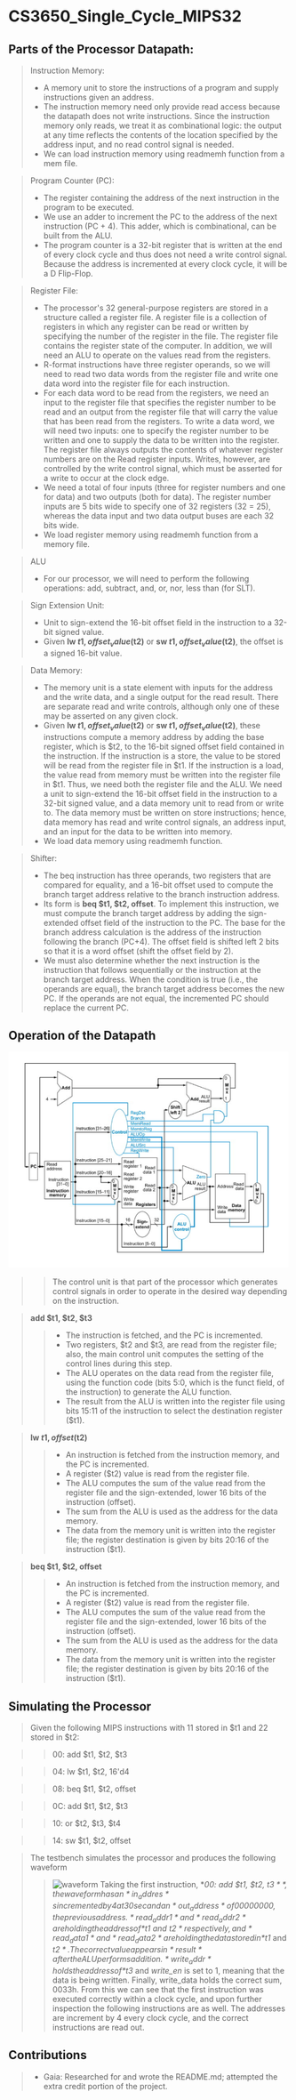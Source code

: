 # CS3650_Single_Cycle_MIPS32

## Parts of the Processor Datapath: 
> Instruction Memory: 
> - A memory unit to store the instructions of a program and supply instructions given an address.
> - The instruction memory need only provide read access because the datapath does not write instructions. Since the instruction memory only reads, we treat it as combinational logic: the output at any time reflects the contents of the location specified by the address input, and no read control signal is needed.
> - We can load instruction memory using readmemh function from a mem file.

> Program Counter (PC):
> - The register containing the address of the next instruction in the program to be executed.
> - We use an adder to increment the PC to the address of the next instruction (PC + 4). This adder, which is combinational, can be built from the ALU.
> - The program counter is a 32-bit register that is written at the end of every clock cycle and thus does not need a write control signal. Because the address is incremented at every clock cycle, it will be a D Flip-Flop.

> Register File:
> - The processor's 32 general-purpose registers are stored in a structure called a register file. A register file is a collection of registers in which any register can be read or written by specifying the number of the register in the file. The register file contains the register state of the computer. In addition, we will need an ALU to operate on the values read from the registers.
> - R-format instructions have three register operands, so we will need to read two data words from the register file and write one data word into the register file for each instruction.
> - For each data word to be read from the registers, we need an input to the register file that specifies the register number to be read and an output from the register file that will carry the value that has been read from the registers. To write a data word, we will need two inputs: one to specify the register number to be written and one to supply the data to be written into the register. The register file always outputs the contents of whatever register numbers are on the Read register inputs. Writes, however, are controlled by the write control signal, which must be asserted for a write to occur at the clock edge.
> - We need a total of four inputs (three for register numbers and one for data) and two outputs (both for data). The register number inputs are 5 bits wide to specify one of 32 registers (32 = 25), whereas the data input and two data output buses are each 32 bits wide.
> - We load register memory using readmemh function from a memory file.

> ALU
> - For our processor, we will need to perform the following operations: add, subtract, and, or, nor, less than (for SLT).

> Sign Extension Unit:
> - Unit to sign-extend the 16-bit offset field in the instruction to a 32-bit signed value.
> - Given **lw $t1, offset_value($t2)** or **sw $t1, offset_value($t2)**, the offset is a signed 16-bit value.

> Data Memory:
> - The memory unit is a state element with inputs for the address and the write data, and a single output for the read result. There are separate read and write controls, although only one of these may be asserted on any given clock.
> - Given **lw $t1, offset_value($t2)** or **sw $t1, offset_value($t2)**, these instructions compute a memory address by adding the base register, which is $t2, to the 16-bit signed offset field contained in the instruction. If the instruction is a store, the value to be stored will be read from the register file in $t1. If the instruction is a load, the value read from memory must be written into the register file in $t1. Thus, we need both the register file and the ALU. We need a unit to sign-extend the 16-bit offset field in the instruction to a 32-bit signed value, and a data memory unit to read from or write to. The data memory must be written on store instructions; hence, data memory has read and write control signals, an address input, and an input for the data to be written into memory.
> - We load data memory using readmemh function.

> Shifter:
> - The beq instruction has three operands, two registers that are compared for equality, and a 16-bit offset used to compute the branch target address relative to the branch instruction address. 
> - Its form is **beq $t1, $t2, offset**. To implement this instruction, we must compute the branch target address by adding the sign-extended offset field of the instruction to the PC. The base for the branch address calculation is the address of the instruction following the branch (PC+4).  The offset field is shifted left 2 bits so that it is a word offset (shift the offset field by 2).
> - We must also determine whether the next instruction is the instruction that follows sequentially or the instruction at the branch target address. When the condition is true (i.e., the operands are equal), the branch target address becomes the new PC. If the operands are not equal, the incremented PC should replace the current PC.


## Operation of the Datapath

![My Image](datapath_control.png)

>> The control unit is that part of the processor which generates control signals in order to operate in the desired way depending on the instruction.

> **add $t1, $t2, $t3**
>> - The instruction is fetched, and the PC is incremented.
>> - Two registers, $t2 and $t3, are read from the register file; also, the main control unit computes the setting of the control lines during this step.
>> - The ALU operates on the data read from the register file, using the function code (bits 5:0, which is the funct field, of the instruction) to generate the ALU function.
>> - The result from the ALU is written into the register file using bits 15:11 of the instruction to select the destination register ($t1).

> **lw $t1, offset($t2)**
>> - An instruction is fetched from the instruction memory, and the PC is incremented.
>> - A register ($t2) value is read from the register file.
>> - The ALU computes the sum of the value read from the register file and the sign-extended, lower 16 bits of the instruction (offset).
>> - The sum from the ALU is used as the address for the data memory.
>> - The data from the memory unit is written into the register file; the register destination is given by bits 20:16 of the instruction ($t1).

> **beq $t1, $t2, offset**
>> - An instruction is fetched from the instruction memory, and the PC is incremented.
>> - A register ($t2) value is read from the register file.
>> - The ALU computes the sum of the value read from the register file and the sign-extended, lower 16 bits of the instruction (offset).
>> - The sum from the ALU is used as the address for the data memory.
>> - The data from the memory unit is written into the register file; the register destination is given by bits 20:16 of the instruction ($t1).

## Simulating the Processor
> Given the following MIPS instructions with 11 stored in $t1 and 22 stored in $t2:

>> 00: add $t1, $t2, $t3        

>> 04: lw $t1, $t2, 16'd4

>> 08: beq $t1, $t2, offset

>> 0C: add $t1, $t2, $t3

>> 10: or $t2, $t3, $t4

>> 14: sw $t1, $t2, offset

> The testbench simulates the processor and produces the following waveform
>> ![waveform](https://user-images.githubusercontent.com/77359793/205808115-5dba27c5-846d-403c-8391-80101116cd5f.png)
> Taking the first instruction, **00: add $t1, $t2, $t3**, the waveform has an *in_addres*s incremented by 4 at 30sec and an *out_address* of 00000000, the previous address. *read_addr1* and *read_addr2* are holding the address of *$t1 and $t2* respectively, and *read_data1* and *read_data2* are holding the data stored in *$t1* and *$t2*. The correct value appears in *result* after the ALU performs addition. *write_addr* holds the address of *$t3* and *write_en* is set to 1, meaning that the data is being written. Finally, write_data holds the correct sum, 0033h. From this we can see that the first instruction was executed correctly within a clock cycle, and upon further inspection the following instructions are as well. The addresses are increment by 4 every clock cycle, and the correct instructions are read out. 


## Contributions 
> - Gaia: Researched for and wrote the README.md; attempted the extra credit portion of the project. 



